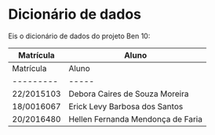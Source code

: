# Dicionário de dados

Eis o dicionário de dados do projeto Ben 10:

| Matrícula | Aluno |
| --------- | ----- |
| Matrícula | Aluno |
| --------- | ----- |
| 22/2015103 | Debora Caires de Souza Moreira |
| 18/0016067 | Erick Levy Barbosa dos Santos |
| 20/2016480 | Hellen Fernanda Mendonça de Faria |